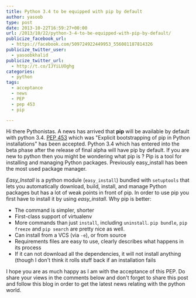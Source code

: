 ```yaml
---
title: Python 3.4 to be equipped with pip by default
author: yasoob
type: post
date: 2013-10-22T16:59:27+00:00
url: /2013/10/22/python-3-4-to-be-equipped-with-pip-by-default/
publicize_facebook_url:
  - https://facebook.com/509724922449953_556081187814326
publicize_twitter_user:
  - yasoobkhalid
publicize_twitter_url:
  - http://t.co/IJYiLUOghg
categories:
  - python
tags:
  - acceptance
  - news
  - PEP
  - pep 453
  - pip

---
```

Hi there Pythonistas. A news has arrived that **pip** will be available by default with python 3.4. [PEP 453][1] which was "Explicit bootstrapping of pip in Python installations" has been accepted. Python 3.4 which has entered into the beta phase after the release of final alpha will have pip by default. If you are new to python then you might be wondering what pip is ? Pip is a tool for installing and managing Python packages. Previously easy_install has been the most used package manager. 

_Easy_Install_ is a python module (`easy_install`) bundled with `setuptools` that lets you automatically download, build, install, and manage Python packages but has a lot of weak points in front of pip. In order to use pip you first have to install it by using _easy_install_. Why pip is better:

  * The command is simpler, shorter
  * First-class support of virtualenv
  * More commands than just `install`, including `uninstall`. `pip bundle`, `pip freeze` and `pip search` are pretty nice as well.
  * Can install from a VCS (via `-e`), or from source
  * Requirements files are easy to use, clearly describes what happens in its process
  * If it can not download all the dependencies, it will not install anything (though I don't think it rolls stuff back if an installation fails

I hope you are as much happy as I am with the acceptance of this PEP. Do share your views in the comments below and don't forget to share this post and follow this blog in order to get the latest news relating with the python world.

 [1]: http://www.python.org/dev/peps/pep-0453/
